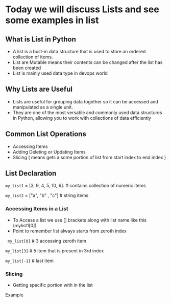 # Today we will discuss Lists and see some examples in list

## What is List in Python

- A list is a built-in data structure that is used to store an ordered collection of items.
- List are Mutable means their contents can be changed after the list has been created
- List is mainly used data type in devops world

## Why Lists are Useful

- Lists are useful for grouping data together so it can be accessed and manipulated as a single unit.
- They are one of the most versatile and commonly used data structures in Python, allowing you to work with collections of data efficiently

## Common List Operations

- Accessing Items
- Adding Deleting or Updating Items
- Slicing ( means gets a some portion of list from start index to end index )

## List Declaration

`my_list1` = [3, 9, 4, 5, 10, 6]. # contains collection of numeric items

`my_list2` = ["a", "b" , "c"] # string items

### Accessing Items in a List

- To Access a list we use [] brackets along with list name like this (mylist1[0])
- Point to remember list always starts from zeroth index

` my_list[0]` # 3 accessing zeroth item

`my_list[3]` # 5 item that is present in 3rd index

`my_list[-1]` # last item

### Slicing

- Getting specific portion with in the list

Example
